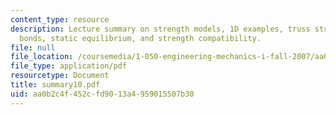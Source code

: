 ```yaml
---
content_type: resource
description: Lecture summary on strength models, 1D examples, truss structures, atomic
  bonds, static equilibrium, and strength compatibility.
file: null
file_location: /coursemedia/1-050-engineering-mechanics-i-fall-2007/aa0b2c4f452cfd9013a4959015507b30_summary10.pdf
file_type: application/pdf
resourcetype: Document
title: summary10.pdf
uid: aa0b2c4f-452c-fd90-13a4-959015507b30
---
```

